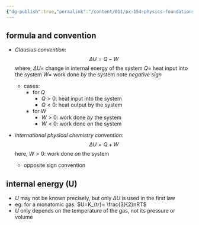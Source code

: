 ```yaml
---
{"dg-publish":true,"permalink":"/content/011/px-154-physics-foundations/px-154-d-the-first-law-of-thermodynamic/px-154-d2-the-first-law/","noteIcon":"1","created":"2024-11-25T10:50:32.000+00:00","updated":"2024-11-26T19:50:37.553+00:00"}
---
```


## formula and convention
- *Clausius convention*:
$$\Delta U = Q - W$$
		where,
			$\Delta U =$ change in internal energy of the system
			$Q =$ heat input into the system
			$W =$ work done *by* the system
			note *negative sign*
	- cases:
		- for $Q$
			- $Q>0:$ heat input into the system
			- $Q<0:$ heat output by the system
		- for $W$
			- $W>0:$ work done *by* the system
			- $W<0:$ work done *on* the system

- *international physical chemistry convention*: 
$$\Delta U = Q + W$$
		here, $W>0:$ work done *on* the system
	- opposite sign convention
## internal energy (U)
- $U$ may not be known precisely, but only $\Delta U$ is used in the first law
- eg: for a monatomic gas: $U=K_{tr}= \frac{3}{2}nRT$
- $U$ only depends on the temperature of the gas, not its pressure or volume